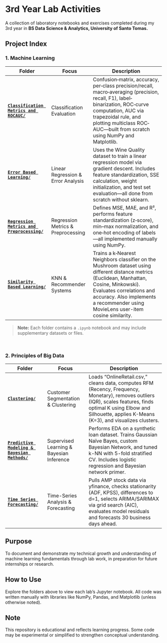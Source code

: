 # 3rd Year Lab Activities

A collection of laboratory notebooks and exercises completed during my 3rd year in **BS Data Science & Analytics, University of Santo Tomas.**

## Project Index

### 1. Machine Learning
| Folder | Focus | Description |
| ------ | ----- | ----------- |
| [**`Classification Metrics and ROCAUC/`**](./Machine%20Learning/Classification%20Metrics%20and%20ROCAUC) | Classification Evaluation | Confusion‐matrix, accuracy, per‐class precision/recall, macro‐averaging (precision, recall, F1), label‐binarization, ROC‐curve computation, AUC via trapezoidal rule, and plotting multiclass ROC‐AUC—built from scratch using NumPy and Matplotlib. |
| [**`Error Based Learning/`**](./Machine%20Learning/Error%20Based%20Learning%20(Linear%20Regression)) | Linear Regression & Error Analysis | Uses the Wine Quality dataset to train a linear regression model via gradient descent. Includes feature standardization, SSE calculation, weight initialization, and test set evaluation—all done from scratch without sklearn. |
| [**`Regression Metrics and Preprocessing/`**](./Machine%20Learning/Regression%20Metrics%20and%20Preprocessing) | Regression Metrics & Preprocessing | Defines MSE, MAE, and R², performs feature standardization (z‐score), min–max normalization, and one‐hot encoding of labels—all implemented manually using NumPy. |
| [**`Similarity Based Learning/`**](./Machine%20Learning/Similarity%20Based%20Learning%20for%20Classification%20and%20Recommender%20System) | KNN & Recommender Systems | Trains a k‐Nearest Neighbors classifier on the Mushroom dataset using different distance metrics (Euclidean, Manhattan, Cosine, Minkowski). Evaluates correlations and accuracy. Also implements a recommender using MovieLens user-item cosine similarity. |

> **Note:** Each folder contains a `.ipynb` notebook and may include supplementary datasets or files.
<br>

### 2. Principles of Big Data

| Folder | Focus | Description |
| ------ | ----- | ----------- |
| [**`Clustering/`**](./Principles%20of%20Big%20Data/Clustering) | Customer Segmentation & Clustering | Loads “OnlineRetail.csv,” cleans data, computes RFM (Recency, Frequency, Monetary), removes outliers (IQR), scales features, finds optimal K using Elbow and Silhouette, applies K-Means (K=3), and visualizes clusters. |
| [**`Predictive Modeling & Bayesian Methods/`**](./Principles%20of%20Big%20Data/Predictive%20Modeling%20%26%20Bayesian%20Methods) | Supervised Learning & Bayesian Inference | Performs EDA on a synthetic loan dataset. Trains Gaussian Naïve Bayes, custom Bayesian Network, and tuned k-NN with 5-fold stratified CV. Includes logistic regression and Bayesian network primer. |
| [**`Time Series Forecasting/`**](./Principles%20of%20Big%20Data/Time%20Series%20Forecasting) | Time-Series Analysis & Forecasting | Pulls AMP stock data via yfinance, checks stationarity (ADF, KPSS), differences to d=1, selects ARIMA/SARIMAX via grid search (AIC), evaluates model residuals and forecasts 30 business days ahead. |

## Purpose
To document and demonstrate my technical growth and understanding of machine learning fundamentals through lab work, in preparation for future internships or research.

## How to Use
Explore the folders above to view each lab’s Jupyter notebook. All code was written manually with libraries like NumPy, Pandas, and Matplotlib (unless otherwise noted).

## Note
This repository is educational and reflects learning progress. Some code may be experimental or simplified to strengthen conceptual understanding.
